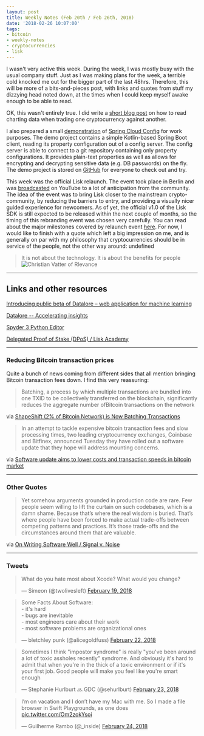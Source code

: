 ```yaml
---
layout: post
title: Weekly Notes (Feb 20th / Feb 26th, 2018)
date: '2018-02-26 10:07:00'
tags:
- bitcoin
- weekly-notes
- cryptocurrencies
- lisk
---
```


I wasn't very active this week. During the week, I was mostly busy with the usual company stuff. Just as I was making plans for the week, a terrible cold knocked me out for the bigger part of the last 48hrs. Therefore, this will be more of a bits-and-pieces post, with links and quotes from stuff my dizzying head noted down, at the times when I could keep myself awake enough to be able to read.

OK, this wasn't entirely true. I did write a [short blog post](http://www.preslav.me/2018/02/25/one-thing-you-should-know-when-trading-altcoins-against-btc-or-eth/) on how to read charting data when trading one cryptocurrency against another.

I also prepared a small [demonstration](https://github.com/preslavrachev/spring-cloud-config-demo) of [Spring Cloud Config](https://cloud.spring.io/spring-cloud-config/) for work purposes. The demo project contains a simple Kotlin-based Spring Boot client, reading its property configuration out of a config server. The config server is able to connect to a git repository containing only property configurations. It provides plain-text properties as well as allows for encrypting and decrypting sensitive data (e.g. DB passwords) on the fly. The demo project is stored on [GitHub](https://github.com/preslavrachev/spring-cloud-config-demo) for everyone to check out and try.

This week was the official Lisk relaunch. The event took place in Berlin and was [broadcasted](https://www.youtube.com/watch?v=pNoL4IE8GqI) on YouTube to a lot of anticipation from the community. The idea of the event was to bring Lisk closer to the mainstream crypto-community, by reducing the barriers to entry, and providing a visually nicer guided experience for newcomers. As of yet, the official v1.0 of the Lisk SDK is still expected to be released within the next couple of months, so the timing of this rebranding event was chosen very carefully. You can read about the major milestones covered by relaunch event [here](https://blog.lisk.io/recap-analysis-lisk-relaunch-night-383e94084a49). For now, I would like to finish with a quote which left a big impression on me, and is generally on par with my philosophy that cryptocurrencies should be in service of the people, not the other way around:
undefined
> It is not about the technology. It is about the benefits for people
![Christian Vatter of Rlevance](https://cdn-images-1.medium.com/max/1600/1*-6C4LpFmS9UEpOdksGy9NA.jpeg)

* * *

## Links and other resources

[Introducing public beta of Datalore – web application for machine learning](https://blog.jetbrains.com/blog/2018/02/20/introducing-public-beta-of-datalore-web-application-for-machine-learning/?mkt_tok=eyJpIjoiTTJabVltTTVNbUprTWpWbSIsInQiOiJ0MEc0M1g4d2hhTVpxaDRIVW4wenhXQVFjMVhNaUNBZjdnYkR6ZXl4MU8rdDFhWEtJWE0wWkh3YTRQTnQwaVBlS1c3Sm00YmxKNllCdGYwM0hSM3V1eXZ3QU1VeDE2ZDRKMVRWSjFIaDhSRVZ2cXBqc0tHZ3drQnpoSkRZZGVrWSJ9)

[Datalore -- Accelerating insights](https://datalore.io/)

[Spyder 3 Python Editor](https://pythonhosted.org/spyder/editor.html)

[Delegated Proof of Stake (DPoS) / Lisk Academy](https://lisk.io/academy/blockchain-basics/technologies-of-blockchain/delegated-proof-of-stake)

---

### Reducing Bitcoin transaction prices
Quite a bunch of news coming from different sides that all mention bringing Bitcoin transaction fees down. I find this very reassuring:

> Batching, a process by which multiple transactions are bundled into one TXID to be collectively transferred on the blockchain, significantly reduces the aggregate number ofBitcoin transactions on the network

via [ShapeShift (2% of Bitcoin Network) is Now Batching Transactions](https://info.shapeshift.io/blog/2018/02/22/shapeshift-now-batching-bitcoin-transactions)


> In an attempt to tackle expensive bitcoin transaction fees and slow processing times, two leading cryptocurrency exchanges, Coinbase and Bitfinex, announced Tuesday they have rolled out a software update that they hope will address mounting concerns.

via [Software update aims to lower costs and transaction speeds in bitcoin market](https://www.marketwatch.com/story/software-update-aims-to-lower-costs-and-transaction-speeds-in-bitcoin-market-2018-02-20)

---

### Other Quotes

> Yet somehow arguments grounded in production code are rare. Few people seem willing to lift the curtain on such codebases, which is a damn shame. Because that’s where the real wisdom is buried. That’s where people have been forced to make actual trade-offs between competing patterns and practices. It’s those trade-offs and the circumstances around them that are valuable.

via [On Writing Software Well / Signal v. Noise](https://m.signalvnoise.com/on-writing-software-well-aee3780767a6)

---

### Tweets

<blockquote class="twitter-tweet" data-lang="en"><p lang="en" dir="ltr">What do you hate most about Xcode? What would you change?</p>&mdash; Simeon (@twolivesleft) <a href="https://twitter.com/twolivesleft/status/965445964608647168?ref_src=twsrc%5Etfw">February 19, 2018</a></blockquote>

<blockquote class="twitter-tweet" data-lang="en"><p lang="en" dir="ltr">Some Facts About Software:<br>- it&#39;s hard<br>- bugs are inevitable<br>- most engineers care about their work<br>- most software problems are organizational ones</p>&mdash; bletchley punk (@alicegoldfuss) <a href="https://twitter.com/alicegoldfuss/status/966729470475362304?ref_src=twsrc%5Etfw">February 22, 2018</a></blockquote>

<blockquote class="twitter-tweet" data-lang="en"><p lang="en" dir="ltr">Sometimes I think &quot;impostor syndrome&quot; is really &quot;you&#39;ve been around a lot of toxic assholes recently&quot; syndrome. And obviously it&#39;s hard to admit that when you&#39;re in the thick of a toxic environment or if it&#39;s your first job. Good people will make you feel like you&#39;re smart enough</p>&mdash; Stephanie Hurlburt 🔜 GDC (@sehurlburt) <a href="https://twitter.com/sehurlburt/status/966836486069874689?ref_src=twsrc%5Etfw">February 23, 2018</a></blockquote>

<blockquote class="twitter-tweet" data-lang="en"><p lang="en" dir="ltr">I’m on vacation and I don’t have my Mac with me. So I made a file browser in Swift Playgrounds, as one does <a href="https://t.co/Om2zokYsoi">pic.twitter.com/Om2zokYsoi</a></p>&mdash; Guilherme Rambo (@_inside) <a href="https://twitter.com/_inside/status/967417918827966464?ref_src=twsrc%5Etfw">February 24, 2018</a></blockquote>
